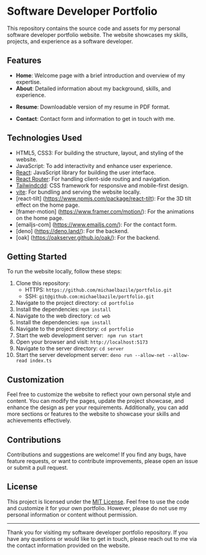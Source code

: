 # Software Developer Portfolio

This repository contains the source code and assets for my personal software developer portfolio website. The website showcases my skills, projects, and experience as a software developer.

## Features

- **Home**: Welcome page with a brief introduction and overview of my expertise.
- **About**: Detailed information about my background, skills, and experience.
<!-- - **Projects**: Showcase of my notable projects, including descriptions, technologies used, and links to live demos or repositories. -->
- **Resume**: Downloadable version of my resume in PDF format.
<!-- - **Blog**: Collection of articles or blog posts related to software development or technology. -->
- **Contact**: Contact form and information to get in touch with me.

## Technologies Used

- HTML5, CSS3: For building the structure, layout, and styling of the website.
- JavaScript: To add interactivity and enhance user experience.
- [React](https://reactjs.org/): JavaScript library for building the user interface.
- [React Router](https://reactrouter.com/): For handling client-side routing and navigation.
- [Tailwindcdd](https://tailwindcss.com): CSS framework for responsive and mobile-first design.
- [vite](https://vitejs.dev/): For bundling and serving the website locally.
- [react-tilt] (https://www.npmjs.com/package/react-tilt): For the 3D tilt effect on the home page.
- [framer-motion] (https://www.framer.com/motion/): For the animations on the home page.
- [emailjs-com] (https://www.emailjs.com/): For the contact form.
- [deno] (https://deno.land/): For the backend.
- [oak] (https://oakserver.github.io/oak/): For the backend.

## Getting Started

To run the website locally, follow these steps:

1. Clone this repository:
   - HTTPS: `https://github.com/michaelbazile/portfolio.git`
   - SSH: `git@github.com:michaelbazile/portfolio.git`
2. Navigate to the project directory: `cd portfolio`
3. Install the dependencies: `npm install`
4. Navigate to the web directory: `cd web`
5. Install the dependencies: `npm install`
6. Navigate to the project directory: `cd portfolio`
7. Start the web development server: ` npm run start`
8. Open your browser and visit: `http://localhost:5173`
9. Navigate to the server directory: `cd server`
10. Start the server development server: `deno run --allow-net --allow-read index.ts`

## Customization

Feel free to customize the website to reflect your own personal style and content. You can modify the pages, update the project showcase, and enhance the design as per your requirements. Additionally, you can add more sections or features to the website to showcase your skills and achievements effectively.

## Contributions

Contributions and suggestions are welcome! If you find any bugs, have feature requests, or want to contribute improvements, please open an issue or submit a pull request.

## License

This project is licensed under the [MIT License](LICENSE). Feel free to use the code and customize it for your own portfolio. However, please do not use my personal information or content without permission.

---

Thank you for visiting my software developer portfolio repository. If you have any questions or would like to get in touch, please reach out to me via the contact information provided on the website.
